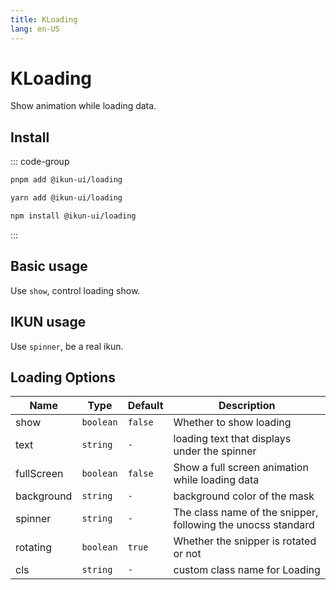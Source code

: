 ```yaml
---
title: KLoading
lang: en-US
---
```


# KLoading

Show animation while loading data.

## Install

::: code-group

```bash [pnpm]
pnpm add @ikun-ui/loading
```

```bash [yarn]
yarn add @ikun-ui/loading
```

```bash [npm]
npm install @ikun-ui/loading
```

:::

## Basic usage

Use `show`, control loading show.

<demo src="../../../../example/loading/basic.svelte"  github='https://github.com/ikun-svelte/ikun-ui/tree/main/components/Loading'></demo>

## IKUN usage

Use `spinner`, be a real ikun.

<demo src="../../../../example/loading/ikun.svelte"  github='https://github.com/ikun-svelte/ikun-ui/tree/main/components/Loading'></demo>

## Loading Options

| Name       | Type      | Default | Description                                                  |
| ---------- | --------- | ------- | ------------------------------------------------------------ |
| show       | `boolean` | `false` | Whether to show loading                                      |
| text       | `string`  | `-`     | loading text that displays under the spinner                 |
| fullScreen | `boolean` | `false` | Show a full screen animation while loading data              |
| background | `string`  | `-`     | background color of the mask                                 |
| spinner    | `string`  | `-`     | The class name of the snipper, following the unocss standard |
| rotating   | `boolean` | `true`  | Whether the snipper is rotated or not                        |
| cls        | `string`  | `-`     | custom class name for Loading                                |
